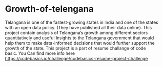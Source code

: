 # Growth-of-telengana
Telangana is one of the fastest-growing states in India and one of the states with an open data policy. (They have published all their data online). This project contain analysis of  Telangana’s growth among different sectors quantitatively and useful Insights to the Telangana government that would help them to make data-informed decisions that would further support the growth of the state.
This project is a part of resume challange of code basic. You Can find more info here https://codebasics.io/challenge/codebasics-resume-project-challenge
